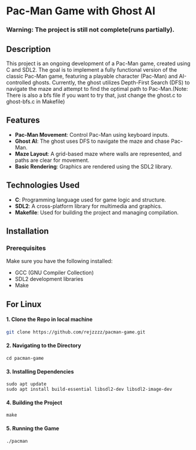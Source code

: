 # Pac-Man Game with Ghost AI

### Warning: The project is still not complete(runs partially).

## Description

This project is an ongoing development of a Pac-Man game, created using C and SDL2. The goal is to implement a fully functional version of the classic Pac-Man game, featuring a playable character (Pac-Man) and AI-controlled ghosts. Currently, the ghost utilizes Depth-First Search (DFS) to navigate the maze and attempt to find the optimal path to Pac-Man.(Note: There is also a bfs file if you want to try that, just change the ghost.c to ghost-bfs.c in Makefile)


## Features

- **Pac-Man Movement**: Control Pac-Man using keyboard inputs.
- **Ghost AI**: The ghost uses DFS to navigate the maze and chase Pac-Man.
- **Maze Layout**: A grid-based maze where walls are represented, and paths are clear for movement.
- **Basic Rendering**: Graphics are rendered using the SDL2 library.

## Technologies Used

- **C**: Programming language used for game logic and structure.
- **SDL2**: A cross-platform library for multimedia and graphics.
- **Makefile**: Used for building the project and managing compilation.

## Installation

### Prerequisites

Make sure you have the following installed:

- GCC (GNU Compiler Collection)
- SDL2 development libraries
- Make

## For Linux
#### 1. Clone the Repo in  local machine

```bash
git clone https://github.com/rejzzzz/pacman-game.git
```
#### 2. Navigating to the Directory
```
cd pacman-game
```
#### 3. Installing Dependencies
```
sudo apt update
sudo apt install build-essential libsdl2-dev libsdl2-image-dev
```
#### 4. Building the Project
```
make
```
#### 5. Running the Game
```
./pacman

```


